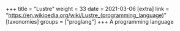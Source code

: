 +++
title = "Lustre"
weight = 33
date = 2021-03-06
[extra]
link = "https://en.wikipedia.org/wiki/Lustre_(programming_language)"
[taxonomies]
groups = ["proglang"]
+++
A programming language

